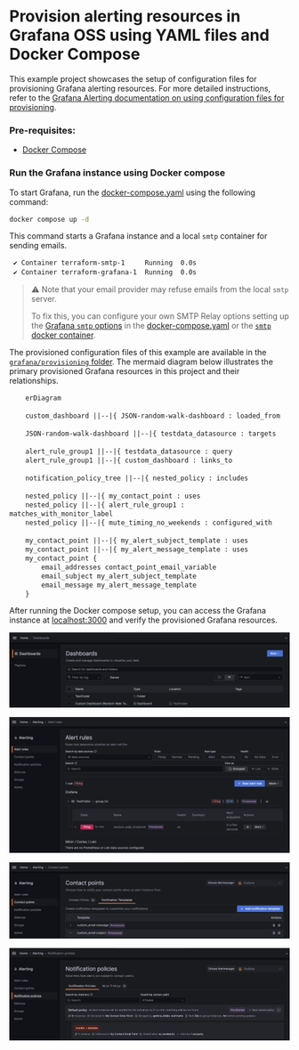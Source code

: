 # Provision alerting resources in Grafana OSS using YAML files and Docker Compose

This example project showcases the setup of configuration files for provisioning Grafana alerting resources. For more detailed instructions, refer to the [Grafana Alerting documentation on using configuration files for provisioning](https://grafana.com/docs/grafana/next/alerting/set-up/provision-alerting-resources/file-provisioning/).

### Pre-requisites:
- [Docker Compose](https://docs.docker.com/compose/install/)

### Run the Grafana instance using Docker compose

To start Grafana, run the [docker-compose.yaml](./docker-compose.yaml) using the following command:


```bash
docker compose up -d
```

This command starts a Grafana instance and a local `smtp` container for sending emails.

```bash
 ✔ Container terraform-smtp-1     Running  0.0s
 ✔ Container terraform-grafana-1  Running  0.0s
```
> ⚠ ️Note that your email provider may refuse emails from the local `smtp` server.
> 
> To fix this, you can configure your own SMTP Relay options setting up the [Grafana `smtp` options](https://grafana.com/docs/grafana/latest/setup-grafana/configure-grafana/#smtp) in the [docker-compose.yaml](./docker-compose.yaml) or the [`smtp` docker container](https://github.com/ix-ai/smtp).


The provisioned configuration files of this example are available in the [`grafana/provisioning` folder](./grafana/provisioning/). The mermaid diagram below illustrates the primary provisioned Grafana resources in this project and their relationships.

```mermaid
    erDiagram

    custom_dashboard ||--|{ JSON-random-walk-dashboard : loaded_from

    JSON-random-walk-dashboard ||--|{ testdata_datasource : targets

    alert_rule_group1 ||--|{ testdata_datasource : query
    alert_rule_group1 ||--|{ custom_dashboard : links_to

    notification_policy_tree ||--|{ nested_policy : includes

    nested_policy ||--|{ my_contact_point : uses
    nested_policy ||--|{ alert_rule_group1 : matches_with_monitor_label
    nested_policy ||--|{ mute_timing_no_weekends : configured_with

    my_contact_point ||--|{ my_alert_subject_template : uses
    my_contact_point ||--|{ my_alert_message_template : uses
    my_contact_point {
        email_addresses contact_point_email_variable
        email_subject my_alert_subject_template
        email_message my_alert_message_template
    }

```

After running the Docker compose setup, you can access the Grafana instance at [localhost:3000](http://localhost:3000) and verify the provisioned Grafana resources.

![configfiles-provisioned-dashboards](./images/configfiles-provisioned-dashboards.png)

![configfiles-provisioned-alert-rules](./images/configfiles-provisioned-alert-rules.png)

![configfiles-provisioned-notification-templates](./images/configfiles-provisioned-notification-templates.png)

![configfiles-provisioned-notification-policies](./images/configfiles-provisioned-notification-policies.png)